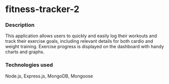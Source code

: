 # fitness-tracker-2

### Description
This application allows users to quickly and easily log their workouts and track their exercise goals, including relevant details for both cardio and weight training. Exercise progress is displayed on the dashboard with handy charts and graphs. 

### Technologies used
Node.js, Express.js, MongoDB, Mongoose